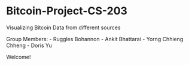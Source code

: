 # Bitcoin-Project-CS-203


Visualizing Bitcoin Data from different sources

Group Members:
    - Ruggles Bohannon
    - Ankit Bhattarai
    - Yorng Chhieng Chheng
    - Doris Yu

Welcome!
